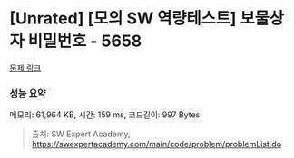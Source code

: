 # [Unrated] [모의 SW 역량테스트] 보물상자 비밀번호 - 5658 

[문제 링크](https://swexpertacademy.com/main/code/problem/problemDetail.do?contestProbId=AWXRUN9KfZ8DFAUo) 

### 성능 요약

메모리: 61,964 KB, 시간: 159 ms, 코드길이: 997 Bytes



> 출처: SW Expert Academy, https://swexpertacademy.com/main/code/problem/problemList.do